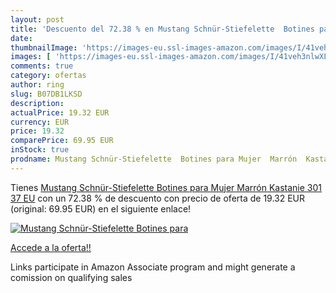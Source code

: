 ```yaml
---
layout: post
title: 'Descuento del 72.38 % en Mustang Schnür-Stiefelette  Botines para'
date: 
thumbnailImage: 'https://images-eu.ssl-images-amazon.com/images/I/41veh3nlwXL._SL200_.jpg'
images: [ 'https://images-eu.ssl-images-amazon.com/images/I/41veh3nlwXL._SL200_.jpg' ]
comments: true
category: ofertas
author: ring
slug: B07DB1LKSD
description:
actualPrice: 19.32 EUR
currency: EUR
price: 19.32
comparePrice: 69.95 EUR
inStock: true
prodname: Mustang Schnür-Stiefelette  Botines para Mujer  Marrón  Kastanie 301   37 EU
---
```


Tienes [Mustang Schnür-Stiefelette  Botines para Mujer  Marrón  Kastanie 301   37 EU](https://www.amazon.es/dp/B07DB1LKSD/?tag=tolees-21) con un 72.38 % de descuento con precio de oferta de 19.32 EUR (original: 69.95 EUR) en el siguiente enlace!

[![Mustang Schnür-Stiefelette  Botines para](https://images-eu.ssl-images-amazon.com/images/I/41veh3nlwXL._SL200_.jpg)](https://www.amazon.es/dp/B07DB1LKSD/?tag=tolees-21)

[Accede a la oferta!!](https://www.amazon.es/dp/B07DB1LKSD/?tag=tolees-21)

Links participate in Amazon Associate program and might generate a comission on qualifying sales


